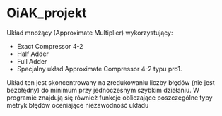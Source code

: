 # OiAK_projekt

Układ mnożący (Approximate Multiplier) wykorzystujący: 
- Exact Compressor 4-2
- Half Adder
- Full Adder
- Specjalny układ Approximate Compressor 4-2 typu pro1.

Układ ten jest skoncentrowany na zredukowaniu liczby błędów (nie jest bezbłędny) do minimum przy jednoczesnym szybkim działaniu.
W programie znajdują się również funkcje obliczające poszczególne typy metryk błędów oceniające niezawodność układu
